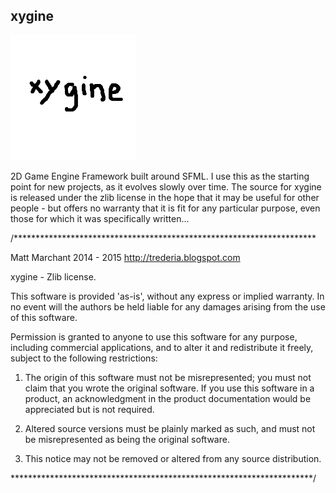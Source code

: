 xygine
------

![Logo by Baard](xygine.png?raw=true)

2D Game Engine Framework built around SFML. I use this as the starting
point for new projects, as it evolves slowly over time. The source for
xygine is released under the zlib license in the hope that it may be
useful for other people - but offers no warranty that it is fit for any
particular purpose, even those for which it was specifically written...

/*********************************************************************

Matt Marchant 2014 - 2015
http://trederia.blogspot.com

xygine - Zlib license.

This software is provided 'as-is', without any express or
implied warranty. In no event will the authors be held
liable for any damages arising from the use of this software.

Permission is granted to anyone to use this software for any purpose,
including commercial applications, and to alter it and redistribute
it freely, subject to the following restrictions:

1. The origin of this software must not be misrepresented;
you must not claim that you wrote the original software.
If you use this software in a product, an acknowledgment
in the product documentation would be appreciated but
is not required.

2. Altered source versions must be plainly marked as such,
and must not be misrepresented as being the original software.

3. This notice may not be removed or altered from any
source distribution.

*********************************************************************/
